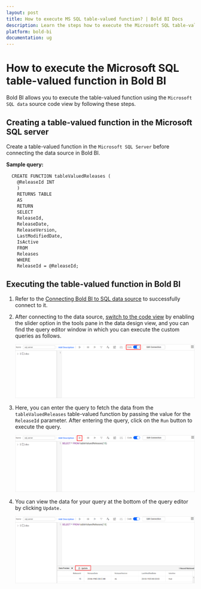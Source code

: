 ```yaml
---
layout: post
title: How to execute MS SQL table-valued function? | Bold BI Docs
description: Learn the steps how to execute the Microsoft SQL table-valued function in Bold BI with MS SQL data source in Cloud mode of Web designer.
platform: bold-bi
documentation: ug
---
```


# How to execute the Microsoft SQL table-valued function in Bold BI

Bold BI allows you to execute the table-valued function using the `Microsoft SQL data` source code view by following these steps.

## Creating a table-valued function in the Microsoft SQL server

Create a table-valued function in the `Microsoft SQL Server` before connecting the data source in Bold BI. 

**Sample query:**

      CREATE FUNCTION tableValuedReleases (
        @ReleaseId INT
        )
        RETURNS TABLE
        AS
        RETURN
        SELECT
        ReleaseId,
        ReleaseDate,
        ReleaseVersion,
        LastModifiedDate,
        IsActive
        FROM
        Releases
        WHERE
        ReleaseId = @ReleaseId;

## Executing the table-valued function in Bold BI

1.	Refer to the [Connecting Bold BI to SQL data source](https://help.boldbi.com/cloud-bi/working-with-data-source/data-connectors/sql-data-source/#connecting-bold-bi-to-microsoft-sql-server-data-source) to successfully connect to it.

2.	After connecting to the data source, [switch to the code view](https://help.boldbi.com/cloud-bi/working-with-data-source/data-connectors/sql-data-source/#switch-to-code-view) by enabling the slider option in the tools pane in the data design view, and you can find the query editor window in which you can execute the custom queries as follows.

	![Code view mode](/static/assets/cloud/faq/images/tablevalued-code-view.png#max-width=100%)
	
3.	Here, you can enter the query to fetch the data from the `tableValuedReleases` table-valued function by passing the value for the `ReleaseId` parameter. After entering the query, click on the `Run` button to execute the query.

	![Alter query](/static/assets/cloud/faq/images/table-valued-query.png#max-width=100%)
	
4.	You can view the data for your query at the bottom of the query editor by clicking `Update.`
    
	![Preview data](/static/assets/cloud/faq/images/table-valued-data.png#max-width=100%)
	